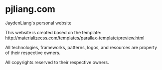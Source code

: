 # pjliang.com
JaydenLiang's personal website

This website is created based on the template: http://materializecss.com/templates/parallax-template/preview.html

All technologies, frameworks, patterns, logos, and resources are property of their respective owners.

All copyrights reserved to their respective owners.
